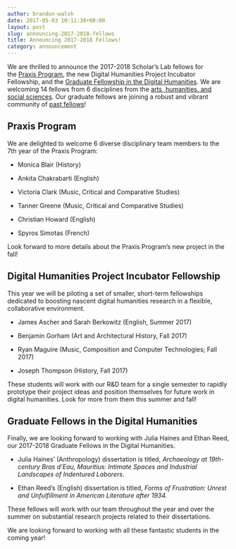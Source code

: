 ```yaml
---
author: brandon-walsh
date: 2017-05-03 10:11:38+00:00
layout: post
slug: announcing-2017-2018-fellows
title: Announcing 2017-2018 Fellows!
category: announcement
---
```


We are thrilled to announce the 2017-2018 Scholar’s Lab fellows for the [Praxis Program](http://praxis.scholarslab.org/), the new Digital Humanities Project Incubator Fellowship, and the [Graduate Fellowship in the Digital Humanities](http://scholarslab.org/graduate-fellowships/). We are welcoming 14 fellows from 6 disciplines from the [arts, humanities, and social sciences](http://gsas.virginia.edu/). Our graduate fellows are joining a robust and vibrant community of [past fellows](http://scholarslab.org/people/)!


## Praxis Program


We are delighted to welcome 6 diverse disciplinary team members to the 7th year of the Praxis Program:



 	
  * Monica Blair (History)

 	
  * Ankita Chakrabarti (English)

 	
  * Victoria Clark (Music, Critical and Comparative Studies)

 	
  * Tanner Greene (Music, Critical and Comparative Studies)

 	
  * Christian Howard (English)

 	
  * Spyros Simotas (French)


Look forward to more details about the Praxis Program’s new project in the fall!


## Digital Humanities Project Incubator Fellowship


This year we will be piloting a set of smaller, short-term fellowships dedicated to boosting nascent digital humanities research in a flexible, collaborative environment.



 	
  * James Ascher and Sarah Berkowitz (English, Summer 2017)

 	
  * Benjamin Gorham (Art and Architectural History, Fall 2017)

 	
  * Ryan Maguire (Music, Composition and Computer Technologies; Fall 2017)

 	
  * Joseph Thompson (History, Fall 2017)


These students will work with our R&D team for a single semester to rapidly prototype their project ideas and position themselves for future work in digital humanities. Look for more from them this summer and fall!


## Graduate Fellows in the Digital Humanities


Finally, we are looking forward to working with Julia Haines and Ethan Reed, our 2017-2018 Graduate Fellows in the Digital Humanities.



 	
  * Julia Haines’ (Anthropology) dissertation is titled, _Archaeology at 19th-century Bras d’Eau, Mauritius: Intimate Spaces and Industrial Landscapes of Indentured Laborers_.

 	
  * Ethan Reed’s (English) dissertation is titled, _Forms of Frustration: Unrest and Unfulfillment in American Literature after 1934._


These fellows will work with our team throughout the year and over the summer on substantial research projects related to their dissertations.

We are looking forward to working with all these fantastic students in the coming year!
